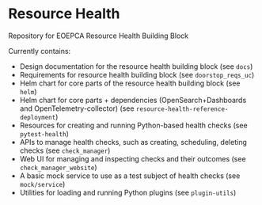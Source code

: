 # Resource Health
Repository for EOEPCA Resource Health Building Block

Currently contains:

- Design documentation for the resource health building block (see `docs`)
- Requirements for resource health building block (see `doorstop_reqs_uc`)
- Helm chart for core parts of the resource health building block (see `helm`)
- Helm chart for core parts + dependencies (OpenSearch+Dashboards and OpenTelemetry-collector) (see `resource-health-reference-deployment`)
- Resources for creating and running Python-based health checks (see `pytest-health`)
- APIs to manage health checks, such as creating, scheduling, deleting checks (see `check_manager`)
- Web UI for managing and inspecting checks and their outcomes (see `check_manager_website`)
- A basic mock service to use as a test subject of health checks (see `mock/service`)
- Utilities for loading and running Python plugins (see `plugin-utils`)
